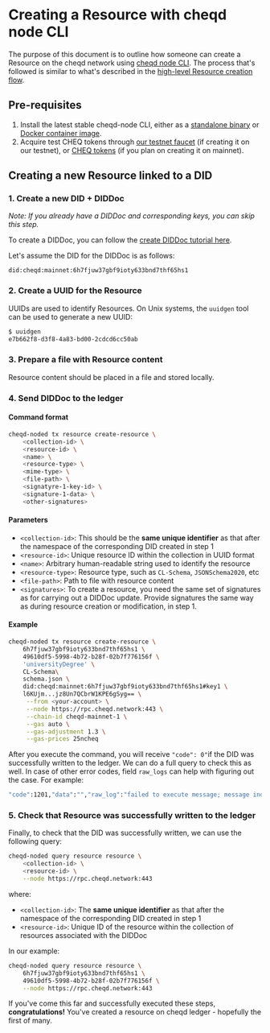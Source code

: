 # Creating a Resource with cheqd node CLI

The purpose of this document is to outline how someone can create a Resource on the cheqd network using [cheqd node CLI](https://docs.cheqd.io/node/docs/cheqd-cli). The process that's followed is similar to what's described in the [high-level Resource creation flow](../creating-a-resource.md).

## Pre-requisites

1. Install the latest stable cheqd-node CLI, either as a [standalone binary](https://github.com/cheqd/cheqd-node/releases/latest) or [Docker container image](https://github.com/cheqd/cheqd-node/pkgs/container/cheqd-cli).
2. Acquire test CHEQ tokens through [our testnet faucet](https://testnet-faucet.cheqd.io) (if creating it on our testnet), or [CHEQ tokens](https://app.osmosis.zone/?from=OSMO&to=CHEQ) (if you plan on creating it on mainnet).

## Creating a new Resource linked to a DID

### 1. Create a new DID + DIDDoc

*Note: If you already have a DIDDoc and corresponding keys, you can skip this step.*

To create a DIDDoc, you can follow the [create DIDDoc tutorial here](../../dids/cheqd-cosmos-cli/create-did-and-did-document.md).

Let's assume the DID for the DIDDoc is as follows:

`did:cheqd:mainnet:6h7fjuw37gbf9ioty633bnd7thf65hs1`

### 2. Create a UUID for the Resource

UUIDs are used to identify Resources. On Unix systems, the `uuidgen` tool can be used to generate a new UUID:

```bash
$ uuidgen
e7b662f8-d3f8-4a83-bd00-2cdcd6cc50ab
```

### 3. Prepare a file with Resource content

Resource content should be placed in a file and stored locally.

### 4. Send DIDDoc to the ledger

#### Command format

```bash
cheqd-noded tx resource create-resource \
    <collection-id> \
    <resource-id> \
    <name> \
    <resource-type> \
    <mime-type> \
    <file-path> \
    <signatyre-1-key-id> \
    <signature-1-data> \
    <other-signatures>
```

#### Parameters

* `<collection-id>`: This should be the **same unique identifier** as that after the namespace of the corresponding DID created in step 1
* `<resource-id>`: Unique resource ID within the collection in UUID format
* `<name>`: Arbitrary human-readable string used to identify the resource
* `<resource-type>`: Resource type, such as `CL-Schema`, `JSONSchema2020`, etc
* `<file-path>`: Path to file with resource content
* `<signatures>`: To create a resource, you need the same set of signatures as for carrying out a DIDDoc update. Provide signatures the same way as during resource creation or modification, in step 1.

#### Example

```bash
cheqd-noded tx resource create-resource \
    6h7fjuw37gbf9ioty633bnd7thf65hs1 \
    49610df5-5998-4b72-b28f-02b7f776156f \
    'universityDegree' \
    CL-Schema\
    schema.json \
    did:cheqd:mainnet:6h7fjuw37gbf9ioty633bnd7thf65hs1#key1 \
    l6KUjm...jz8Un7QCbrW1KPE6gSyg== \
     --from <your-account> \
     --node https://rpc.cheqd.network:443 \
     --chain-id cheqd-mainnet-1 \
     --gas auto \
     --gas-adjustment 1.3 \
     --gas-prices 25ncheq
```

After you execute the command, you will receive `"code": 0"`if the DID was successfully written to the ledger. We can do a full query to check this as well. In case of other error codes, field `raw_logs` can help with figuring out the case. For example:

```bash
"code":1201,"data":"","raw_log":"failed to execute message; message index: 0: id:cheqd:testnet:fcbarcelona: DID Doc not found"
```

### 5. Check that Resource was successfully written to the ledger

Finally, to check that the DID was successfully written, we can use the following query:

```bash
cheqd-noded query resource resource \
    <collection-id> \
    <resource-id> \
    --node https://rpc.cheqd.network:443
```

where:

* `<collection-id>`: The **same unique identifier** as that after the namespace of the corresponding DID created in step 1
* `<resource-id>`: Unique ID of the resource within the collection of resources associated with the DIDDoc

In our example:

```bash
cheqd-noded query resource resource \
    6h7fjuw37gbf9ioty633bnd7thf65hs1 \
    49610df5-5998-4b72-b28f-02b7f776156f \
    --node https://rpc.cheqd.network:443
```

If you've come this far and successfully executed these steps, **congratulations!** You've created a resource on cheqd ledger - hopefully the first of many.